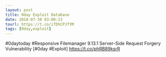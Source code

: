 ```yaml
---
layout: post
title: 0day Exploit Database
date: 2018-07-30 03:00:23
tourl: https://t.co/ifDhCPJfYM
tags: [0day,exploit]
---
```

#0daytoday #Responsive Filemanager 9.13.1 Server-Side Request Forgery Vulnerability [#0day #Exploit] https://t.co/phRB89ksrR